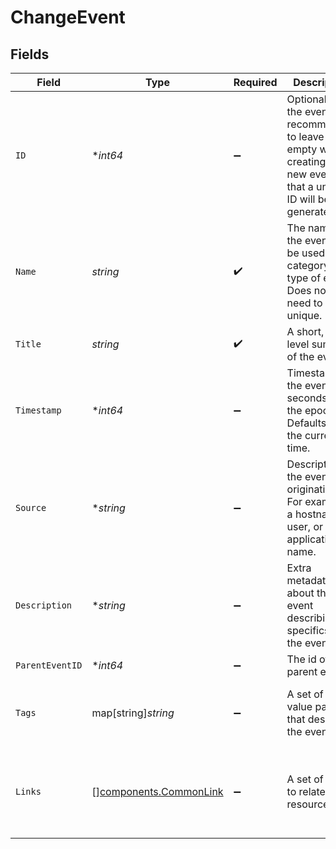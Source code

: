 # ChangeEvent


## Fields

| Field                                                                                                                           | Type                                                                                                                            | Required                                                                                                                        | Description                                                                                                                     | Example                                                                                                                         |
| ------------------------------------------------------------------------------------------------------------------------------- | ------------------------------------------------------------------------------------------------------------------------------- | ------------------------------------------------------------------------------------------------------------------------------- | ------------------------------------------------------------------------------------------------------------------------------- | ------------------------------------------------------------------------------------------------------------------------------- |
| `ID`                                                                                                                            | **int64*                                                                                                                        | :heavy_minus_sign:                                                                                                              | Optional ID of the event. It is recommended to leave this empty when creating a new event so that a unique ID will be generated | 1731676626                                                                                                                      |
| `Name`                                                                                                                          | *string*                                                                                                                        | :heavy_check_mark:                                                                                                              | The name of the event. Can be used as a category or type of event. Does not need to be unique.                                  | app-deploys                                                                                                                     |
| `Title`                                                                                                                         | *string*                                                                                                                        | :heavy_check_mark:                                                                                                              | A short, high-level summary of the event.                                                                                       | deployed v45                                                                                                                    |
| `Timestamp`                                                                                                                     | **int64*                                                                                                                        | :heavy_minus_sign:                                                                                                              | Timestamp of the event in seconds since the epoch. Defaults to the current time.                                                | 1731676626                                                                                                                      |
| `Source`                                                                                                                        | **string*                                                                                                                       | :heavy_minus_sign:                                                                                                              | Description of the event's origination. For example, a hostname, user, or application name.                                     | foo3.example.com                                                                                                                |
| `Description`                                                                                                                   | **string*                                                                                                                       | :heavy_minus_sign:                                                                                                              | Extra metadata about the event describing the specifics of the event.                                                           |                                                                                                                                 |
| `ParentEventID`                                                                                                                 | **int64*                                                                                                                        | :heavy_minus_sign:                                                                                                              | The id of the parent event                                                                                                      |                                                                                                                                 |
| `Tags`                                                                                                                          | map[string]*string*                                                                                                             | :heavy_minus_sign:                                                                                                              | A set of key-value pairs that describe the event                                                                                | {<br/>"app": "foo",<br/>"environment": "production"<br/>}                                                                       |
| `Links`                                                                                                                         | [][components.CommonLink](../../models/components/commonlink.md)                                                                | :heavy_minus_sign:                                                                                                              | A set of links to related resources                                                                                             | [<br/>{<br/>"href": "https://example.com",<br/>"rel": "self"<br/>}<br/>]                                                        |